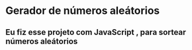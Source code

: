 # Gerador de números aleátorios
## Eu fiz esse projeto com JavaScript , para sortear números aleátorios